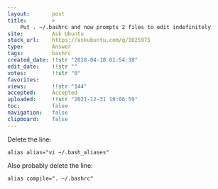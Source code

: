 ```yaml
---
layout:       post
title:        >
    Put . ~∕.bashrc and now prompts 2 files to edit indefinitely
site:         Ask Ubuntu
stack_url:    https://askubuntu.com/q/1025975
type:         Answer
tags:         bashrc
created_date: !!str "2018-04-18 01:54:38"
edit_date:    !!str ""
votes:        !!str "0"
favorites:    
views:        !!str "144"
accepted:     Accepted
uploaded:     !!str "2021-12-31 19:06:59"
toc:          false
navigation:   false
clipboard:    false
---
```


Delete the line:

``` 
alias alias="vi ~/.bash_aliases"

```

Also probably delete the line:

``` 
alias compile=". ~/.bashrc"

```
